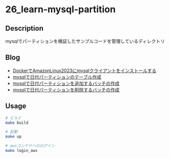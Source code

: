# 26_learn-mysql-partition

## Description

mysqlでパーティションを検証したサンプルコードを管理しているディレクトリ

## Blog

- [DockerでAmazonLinux2023にmysqlクライアントをインストールする](https://yossi-note.com/install-mysql-client-on-amazon-linux-2023-with-docker/)
- [mysqlで日付パーティションのテーブル作成](https://yossi-note.com/creating-a-table-with-date-partition-in-mysql/)
- [mysqlで日付パーティションを追加するバッチの作成](https://yossi-note.com/creating-a-batch-to-add-date-partition-in-mysql/)
- [mysqlで日付パーティションを削除するバッチの作成](https://yossi-note.com/creating-a-batch-to-delete-date-partition-in-mysql/)

## Usage

```sh
# ビルド
make build

# 起動
make up

# awsコンテナへのログイン
make login_aws
```
